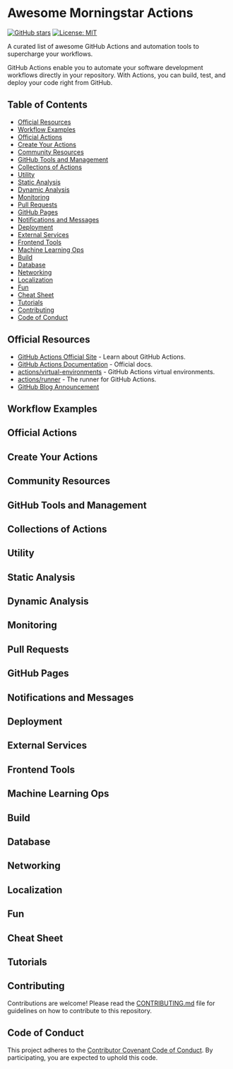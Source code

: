 # Awesome Morningstar Actions

[![GitHub stars](https://img.shields.io/github/stars/morningstarxcdcode/awesome-morningstar-actions?style=social)](https://github.com/morningstarxcdcode/awesome-morningstar-actions/stargazers)
[![License: MIT](https://img.shields.io/badge/License-MIT-yellow.svg)](LICENSE)

A curated list of awesome GitHub Actions and automation tools to supercharge your workflows.

GitHub Actions enable you to automate your software development workflows directly in your repository. With Actions, you can build, test, and deploy your code right from GitHub.

## Table of Contents

- [Official Resources](#official-resources)
- [Workflow Examples](#workflow-examples)
- [Official Actions](#official-actions)
- [Create Your Actions](#create-your-actions)
- [Community Resources](#community-resources)
- [GitHub Tools and Management](#github-tools-and-management)
- [Collections of Actions](#collections-of-actions)
- [Utility](#utility)
- [Static Analysis](#static-analysis)
- [Dynamic Analysis](#dynamic-analysis)
- [Monitoring](#monitoring)
- [Pull Requests](#pull-requests)
- [GitHub Pages](#github-pages)
- [Notifications and Messages](#notifications-and-messages)
- [Deployment](#deployment)
- [External Services](#external-services)
- [Frontend Tools](#frontend-tools)
- [Machine Learning Ops](#machine-learning-ops)
- [Build](#build)
- [Database](#database)
- [Networking](#networking)
- [Localization](#localization)
- [Fun](#fun)
- [Cheat Sheet](#cheat-sheet)
- [Tutorials](#tutorials)
- [Contributing](#contributing)
- [Code of Conduct](#code-of-conduct)

## Official Resources

- [GitHub Actions Official Site](https://github.com/features/actions) - Learn about GitHub Actions.
- [GitHub Actions Documentation](https://docs.github.com/en/actions) - Official docs.
- [actions/virtual-environments](https://github.com/actions/virtual-environments) - GitHub Actions virtual environments.
- [actions/runner](https://github.com/actions/runner) - The runner for GitHub Actions.
- [GitHub Blog Announcement](https://github.blog/2018-10-15-github-actions-now-available/)

## Workflow Examples

<!-- Add curated workflow examples here -->

## Official Actions

<!-- Add official GitHub Actions here -->

## Create Your Actions

<!-- Add resources for creating custom actions -->

## Community Resources

<!-- Add community tools and resources -->

## GitHub Tools and Management

<!-- Add tools for managing GitHub repositories -->

## Collections of Actions

<!-- Add curated collections of actions -->

## Utility

<!-- Add utility actions -->

## Static Analysis

<!-- Add static analysis actions -->

## Dynamic Analysis

<!-- Add dynamic analysis actions -->

## Monitoring

<!-- Add monitoring actions -->

## Pull Requests

<!-- Add pull request related actions -->

## GitHub Pages

<!-- Add GitHub Pages deployment actions -->

## Notifications and Messages

<!-- Add notification and messaging actions -->

## Deployment

<!-- Add deployment actions -->

## External Services

<!-- Add actions integrating external services -->

## Frontend Tools

<!-- Add frontend related actions -->

## Machine Learning Ops

<!-- Add machine learning operations actions -->

## Build

<!-- Add build related actions -->

## Database

<!-- Add database related actions -->

## Networking

<!-- Add networking related actions -->

## Localization

<!-- Add localization actions -->

## Fun

<!-- Add fun and novelty actions -->

## Cheat Sheet

<!-- Add cheat sheet resources -->

## Tutorials

<!-- Add tutorials and guides -->

## Contributing

Contributions are welcome! Please read the [CONTRIBUTING.md](CONTRIBUTING.md) file for guidelines on how to contribute to this repository.

## Code of Conduct

This project adheres to the [Contributor Covenant Code of Conduct](CODE_OF_CONDUCT.md). By participating, you are expected to uphold this code.
